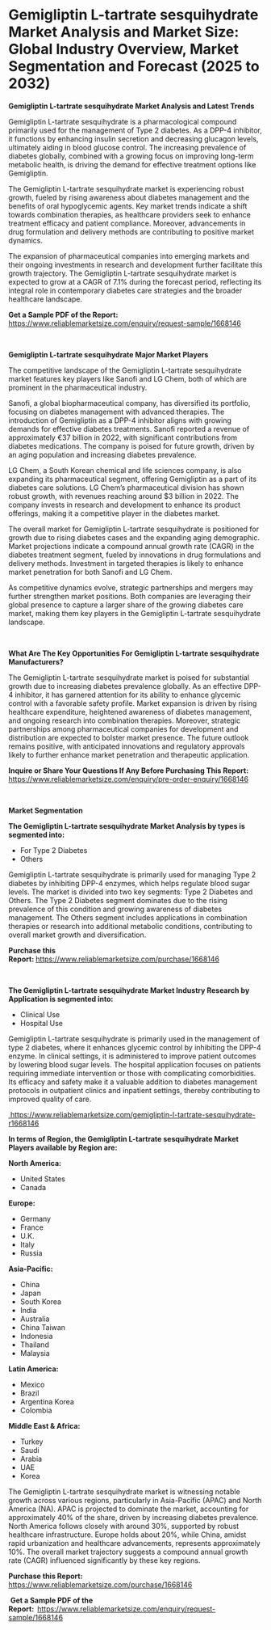 <p><h1>Gemigliptin L-tartrate sesquihydrate Market Analysis and Market Size: Global Industry Overview, Market Segmentation and Forecast (2025 to 2032)</h1></p><p><strong>Gemigliptin L-tartrate sesquihydrate Market Analysis and Latest Trends</strong></p>
<p><p>Gemigliptin L-tartrate sesquihydrate is a pharmacological compound primarily used for the management of Type 2 diabetes. As a DPP-4 inhibitor, it functions by enhancing insulin secretion and decreasing glucagon levels, ultimately aiding in blood glucose control. The increasing prevalence of diabetes globally, combined with a growing focus on improving long-term metabolic health, is driving the demand for effective treatment options like Gemigliptin.</p><p>The Gemigliptin L-tartrate sesquihydrate market is experiencing robust growth, fueled by rising awareness about diabetes management and the benefits of oral hypoglycemic agents. Key market trends indicate a shift towards combination therapies, as healthcare providers seek to enhance treatment efficacy and patient compliance. Moreover, advancements in drug formulation and delivery methods are contributing to positive market dynamics.</p><p>The expansion of pharmaceutical companies into emerging markets and their ongoing investments in research and development further facilitate this growth trajectory. The Gemigliptin L-tartrate sesquihydrate market is expected to grow at a CAGR of 7.1% during the forecast period, reflecting its integral role in contemporary diabetes care strategies and the broader healthcare landscape.</p></p>
<p><strong>Get a Sample PDF of the Report:&nbsp;</strong> <a href="https://www.reliablemarketsize.com/enquiry/request-sample/1668146?utm_campaign=2475&utm_medium=2&utm_source=Github&utm_content=ia&utm_term=19042025&utm_id=gemigliptin-l-tartrate-sesquihydrate">https://www.reliablemarketsize.com/enquiry/request-sample/1668146</a></p>
<p>&nbsp;</p>
<p><strong>Gemigliptin L-tartrate sesquihydrate Major Market Players</strong></p>
<p><p>The competitive landscape of the Gemigliptin L-tartrate sesquihydrate market features key players like Sanofi and LG Chem, both of which are prominent in the pharmaceutical industry.</p><p>Sanofi, a global biopharmaceutical company, has diversified its portfolio, focusing on diabetes management with advanced therapies. The introduction of Gemigliptin as a DPP-4 inhibitor aligns with growing demands for effective diabetes treatments. Sanofi reported a revenue of approximately €37 billion in 2022, with significant contributions from diabetes medications. The company is poised for future growth, driven by an aging population and increasing diabetes prevalence.</p><p>LG Chem, a South Korean chemical and life sciences company, is also expanding its pharmaceutical segment, offering Gemigliptin as a part of its diabetes care solutions. LG Chem’s pharmaceutical division has shown robust growth, with revenues reaching around $3 billion in 2022. The company invests in research and development to enhance its product offerings, making it a competitive player in the diabetes market.</p><p>The overall market for Gemigliptin L-tartrate sesquihydrate is positioned for growth due to rising diabetes cases and the expanding aging demographic. Market projections indicate a compound annual growth rate (CAGR) in the diabetes treatment segment, fueled by innovations in drug formulations and delivery methods. Investment in targeted therapies is likely to enhance market penetration for both Sanofi and LG Chem.</p><p>As competitive dynamics evolve, strategic partnerships and mergers may further strengthen market positions. Both companies are leveraging their global presence to capture a larger share of the growing diabetes care market, making them key players in the Gemigliptin L-tartrate sesquihydrate landscape.</p></p>
<p>&nbsp;</p>
<p><strong>What Are The Key Opportunities For Gemigliptin L-tartrate sesquihydrate Manufacturers?</strong></p>
<p><p>The Gemigliptin L-tartrate sesquihydrate market is poised for substantial growth due to increasing diabetes prevalence globally. As an effective DPP-4 inhibitor, it has garnered attention for its ability to enhance glycemic control with a favorable safety profile. Market expansion is driven by rising healthcare expenditure, heightened awareness of diabetes management, and ongoing research into combination therapies. Moreover, strategic partnerships among pharmaceutical companies for development and distribution are expected to bolster market presence. The future outlook remains positive, with anticipated innovations and regulatory approvals likely to further enhance market penetration and therapeutic application.</p></p>
<p><strong>Inquire or Share Your Questions If Any Before Purchasing This Report:</strong> <a href="https://www.reliablemarketsize.com/enquiry/pre-order-enquiry/1668146?utm_campaign=2475&utm_medium=2&utm_source=Github&utm_content=ia&utm_term=19042025&utm_id=gemigliptin-l-tartrate-sesquihydrate">https://www.reliablemarketsize.com/enquiry/pre-order-enquiry/1668146</a></p>
<p>&nbsp;</p>
<p><strong>Market Segmentation</strong></p>
<p><strong>The Gemigliptin L-tartrate sesquihydrate Market Analysis by types is segmented into:</strong></p>
<p><ul><li>For Type 2 Diabetes</li><li>Others</li></ul></p>
<p><p>Gemigliptin L-tartrate sesquihydrate is primarily used for managing Type 2 diabetes by inhibiting DPP-4 enzymes, which helps regulate blood sugar levels. The market is divided into two key segments: Type 2 Diabetes and Others. The Type 2 Diabetes segment dominates due to the rising prevalence of this condition and growing awareness of diabetes management. The Others segment includes applications in combination therapies or research into additional metabolic conditions, contributing to overall market growth and diversification.</p></p>
<p><strong>Purchase this Report:&nbsp;</strong><a href="https://www.reliablemarketsize.com/purchase/1668146?utm_campaign=2475&utm_medium=2&utm_source=Github&utm_content=ia&utm_term=19042025&utm_id=gemigliptin-l-tartrate-sesquihydrate">https://www.reliablemarketsize.com/purchase/1668146</a></p>
<p>&nbsp;</p>
<p><strong>The Gemigliptin L-tartrate sesquihydrate Market Industry Research by Application is segmented into:</strong></p>
<p><ul><li>Clinical Use</li><li>Hospital Use</li></ul></p>
<p><p>Gemigliptin L-tartrate sesquihydrate is primarily used in the management of type 2 diabetes, where it enhances glycemic control by inhibiting the DPP-4 enzyme. In clinical settings, it is administered to improve patient outcomes by lowering blood sugar levels. The hospital application focuses on patients requiring immediate intervention or those with complicating comorbidities. Its efficacy and safety make it a valuable addition to diabetes management protocols in outpatient clinics and inpatient settings, thereby contributing to improved quality of care.</p></p>
<p><a href="https://www.reliablemarketsize.com/gemigliptin-l-tartrate-sesquihydrate-r1668146?utm_campaign=2475&utm_medium=2&utm_source=Github&utm_content=ia&utm_term=19042025&utm_id=gemigliptin-l-tartrate-sesquihydrate">&nbsp;https://www.reliablemarketsize.com/gemigliptin-l-tartrate-sesquihydrate-r1668146</a></p>
<p><strong>In terms of Region, the Gemigliptin L-tartrate sesquihydrate Market Players available by Region are:</strong></p>
<p>
    <p> <strong> North America: </strong>
        <ul>
            <li>United States</li>
            <li>Canada</li>
        </ul>
        </p> 
    <p> <strong> Europe: </strong>
        <ul>
            <li>Germany</li>
            <li>France</li>
            <li>U.K.</li>
            <li>Italy</li>
            <li>Russia</li>
        </ul>
        </p> 
    <p> <strong> Asia-Pacific: </strong>
        <ul>
            <li>China</li>
            <li>Japan</li>
            <li>South Korea</li>
            <li>India</li>
            <li>Australia</li>
            <li>China Taiwan</li>
            <li>Indonesia</li>
            <li>Thailand</li>
            <li>Malaysia</li>
        </ul>
        </p> 
    <p> <strong> Latin America: </strong>
        <ul>
            <li>Mexico</li>
            <li>Brazil</li>
            <li>Argentina Korea</li>
            <li>Colombia</li>
        </ul>
        </p> 
    <p> <strong> Middle East & Africa: </strong>
        <ul>
            <li>Turkey</li>
            <li>Saudi</li>
            <li>Arabia</li>
            <li>UAE</li>
            <li>Korea</li>
        </ul>
    </p>
    </p>
<p><p>The Gemigliptin L-tartrate sesquihydrate market is witnessing notable growth across various regions, particularly in Asia-Pacific (APAC) and North America (NA). APAC is projected to dominate the market, accounting for approximately 40% of the share, driven by increasing diabetes prevalence. North America follows closely with around 30%, supported by robust healthcare infrastructure. Europe holds about 20%, while China, amidst rapid urbanization and healthcare advancements, represents approximately 10%. The overall market trajectory suggests a compound annual growth rate (CAGR) influenced significantly by these key regions.</p></p>
<p><strong>Purchase this Report: </strong><a href="https://www.reliablemarketsize.com/purchase/1668146?utm_campaign=2475&utm_medium=2&utm_source=Github&utm_content=ia&utm_term=19042025&utm_id=gemigliptin-l-tartrate-sesquihydrate">https://www.reliablemarketsize.com/purchase/1668146</a></p>
<p>&nbsp;<strong>Get a Sample PDF of the Report:&nbsp;&nbsp;</strong><a href="https://www.reliablemarketsize.com/enquiry/request-sample/1668146?utm_campaign=2475&utm_medium=2&utm_source=Github&utm_content=ia&utm_term=19042025&utm_id=gemigliptin-l-tartrate-sesquihydrate">https://www.reliablemarketsize.com/enquiry/request-sample/1668146</a></p>
<p><strong></strong></p>
<p><p></p><p></p><p></p></p>